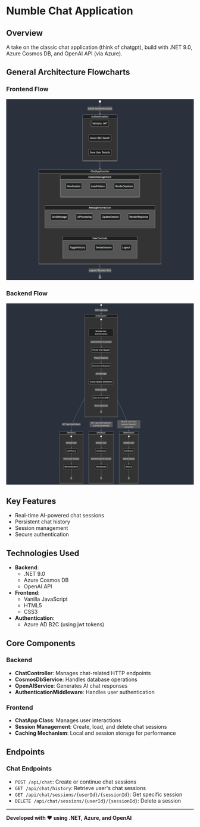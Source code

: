 # Numble Chat Application

## Overview
A take on the classic chat application (think of chatgpt), build with .NET 9.0, Azure Cosmos DB, and OpenAI API (via Azure).


## General Architecture Flowcharts

### Frontend Flow
![Frontend Flowchart](./chatapp-frontend/frontend-flowchart.png)

### Backend Flow
![Backend Flowchart](./chatapp-backend/backend-flowchart.png)

## Key Features
- Real-time AI-powered chat sessions
- Persistent chat history
- Session management
- Secure authentication

## Technologies Used
- **Backend**: 
  - .NET 9.0
  - Azure Cosmos DB
  - OpenAI API
- **Frontend**:
  - Vanilla JavaScript
  - HTML5
  - CSS3
- **Authentication**: 
  - Azure AD B2C (using jwt tokens)

## Core Components

### Backend
- **ChatController**: Manages chat-related HTTP endpoints
- **CosmosDbService**: Handles database operations
- **OpenAIService**: Generates AI chat responses
- **AuthenticationMiddleware**: Handles user authentication

### Frontend
- **ChatApp Class**: Manages user interactions
- **Session Management**: Create, load, and delete chat sessions
- **Caching Mechanism**: Local and session storage for performance

## Endpoints

### Chat Endpoints
- `POST /api/chat`: Create or continue chat sessions
- `GET /api/chat/history`: Retrieve user's chat sessions
- `GET /api/chat/sessions/{userId}/{sessionId}`: Get specific session
- `DELETE /api/chat/sessions/{userId}/{sessionId}`: Delete a session

---

**Developed with ❤️ using .NET, Azure, and OpenAI**

